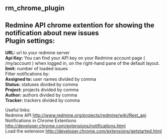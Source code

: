 rm_chrome_plugin
----------------
Redmine API chrome extention for showing the notification about new issues  
Plugin settings:
----------------
**URL:** url to your redmine server  
**Api Key:** You can find your API key on your Redmine account page ( /my/account ) when logged in, on the right-hand pane of the default layout.  
**limit:** number of loaded issues  
Filter notifications by:  
**Assigned to:** user names divided by comma  
**Status:** statuses divided by comma  
**Project:** projects divided by comma  
**Author:** authors divided by comma  
**Tracker:** trackers divided by comma  
  
Useful links:  
Redmine API
http://www.redmine.org/projects/redmine/wiki/Rest_api  
Notifications in Chrome Extentions
http://developer.chrome.com/extensions/notifications.html  
Load the extension
http://developer.chrome.com/extensions/getstarted.html  
